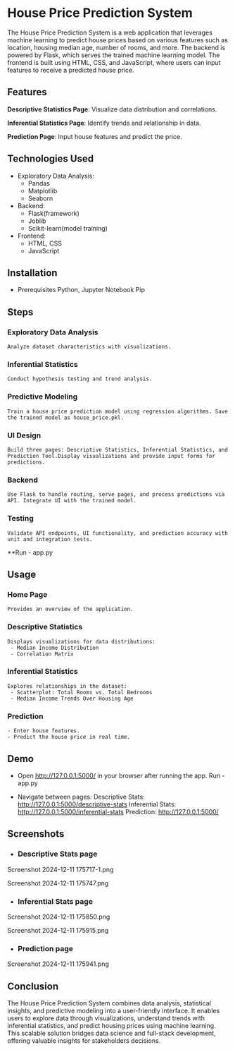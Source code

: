 # House Price Prediction System
  The House Price Prediction System is a web application that leverages machine learning to predict house prices based on various features such as location, housing median age, number of rooms, and more. The backend is powered by Flask, which serves the trained machine learning model. The frontend is built using HTML, CSS, and JavaScript, where users can input features to receive a predicted house price.

## Features

   **Descriptive Statistics Page**: Visualize data distribution and correlations.

   **Inferential Statistics Page**: Identify trends and relationship in data.

   **Prediction Page**: Input house features and predict the price. 

## Technologies Used

   * Exploratory Data Analysis:
     - Pandas
     - Matplotlib
     - Seaborn
   * Backend:
     - Flask(framework)
     - Joblib
     - Scikit-learn(model training)
   * Frontend:
     - HTML, CSS
     - JavaScript

## Installation
* Prerequisites
   Python, Jupyter Notebook
   Pip 

## Steps

### Exploratory Data Analysis
    Analyze dataset characteristics with visualizations.
### Inferential Statistics
    Conduct hypothesis testing and trend analysis.
### Predictive Modeling
    Train a house price prediction model using regression algorithms. Save the trained model as house_price.pkl.  
### UI Design
    Build three pages: Descriptive Statistics, Inferential Statistics, and Prediction Tool.Display visualizations and provide input forms for predictions.              
### Backend
    Use Flask to handle routing, serve pages, and process predictions via API. Integrate UI with the trained model. 
### Testing
    Validate API endpoints, UI functionality, and prediction accuracy with unit and integration tests.
**Run - app.py

## Usage

### Home Page
    Provides an overview of the application.
### Descriptive Statistics
    Displays visualizations for data distributions:
     - Median Income Distribution
     - Correlation Matrix
### Inferential Statistics
    Explores relationships in the dataset:
     - Scatterplot: Total Rooms vs. Total Bedrooms
     - Median Income Trends Over Housing Age     
### Prediction
    - Enter house features.
    - Predict the house price in real time.

## Demo

- Open http://127.0.0.1:5000/ in your browser after running the app.
      Run - app.py

- Navigate between pages:
      Descriptive Stats: http://127.0.0.1:5000/descriptive-stats Inferential Stats: http://127.0.0.1:5000/inferential-stats Prediction: http://127.0.0.1:5000/ 

## Screenshots

- ### Descriptive Stats page  

Screenshot 2024-12-11 175717-1.png

Screenshot 2024-12-11 175747.png

- ### Inferential Stats page

Screenshot 2024-12-11 175850.png

Screenshot 2024-12-11 175915.png

- ### Prediction page

Screenshot 2024-12-11 175941.png

## Conclusion

   The House Price Prediction System combines data analysis, statistical insights, and predictive modeling into a user-friendly interface. It enables users to explore data through visualizations, understand trends with inferential statistics, and predict housing prices using machine learning. This scalable solution bridges data science and full-stack development, offering valuable insights for stakeholders decisions.              


         




    
   